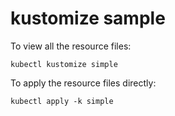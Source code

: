 # kustomize sample

To view all the resource files:

```
kubectl kustomize simple
```

To apply the resource files directly:

```
kubectl apply -k simple
```

